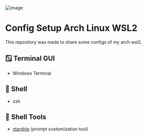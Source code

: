![image](https://github.com/user-attachments/assets/c6902346-2a5a-4f27-b2d1-e8320c89f1ce)
# Config Setup Arch Linux WSL2
This repository was made to share some configs of my arch wsl2.

## 🪟 Terminal GUI
- Windows Terminal

## 🐚 Shell
- zsh

## 🔧 Shell Tools
- [starship](https://starship.rs/) (prompt customization tool)
